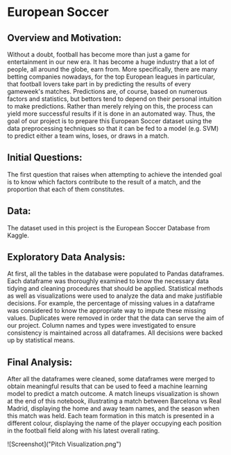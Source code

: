# European Soccer

## Overview and Motivation:
Without a doubt, football has become more than just a game for entertainment in our new era. It has become a huge industry that a lot of people, all around the globe, earn from. More specifically, there are many betting companies nowadays, for the top European leagues in particular, that football lovers take part in by predicting the results of every gameweek's matches. Predictions are, of course, based on numerous factors and statistics, but bettors tend to depend on their personal intuition to make predictions. Rather than merely relying on this, the process can yield more successful results if it is done in an automated way. Thus, the goal of our project is to prepare this European Soccer dataset using the data preprocessing techniques so that it can be fed to a model (e.g. SVM) to predict either a team wins, loses, or draws in a match.   

## Initial Questions:
The first question that raises when attempting to achieve the intended goal is to know which factors contribute to the result of a match, and the proportion that each of them constitutes. 

## Data:
The dataset used in this project is the European Soccer Database from Kaggle.

## Exploratory Data Analysis:
At first, all the tables in the database were populated to Pandas dataframes. Each dataframe was thoroughly examined to know the necessary data tidying and cleaning procedures that should be applied. Statistical methods as well as visualizations were used to analyze the data and make justifiable decisions. For example, the percentage of missing values in a dataframe was considered to know the appropriate way to impute these missing values. Duplicates were removed in order that the data can serve the aim of our project. Column names and types were investigated to ensure consistency is maintained across all dataframes. All decisions were backed up by statistical means.

## Final Analysis:
After all the dataframes were cleaned, some dataframes were merged to obtain meaningful results that can be used to feed a machine learning model to predict a match outcome. A match lineups visualization is shown at the end of this notebook, illustrating a match between Barcelona vs Real Madrid, displaying the home and away team names, and the season when this match was held. Each team formation in this match is presented in a different colour, displaying the name of the player occupying each position in the football field along with his latest overall rating.

![Screenshot]("Pitch Visualization.png")
